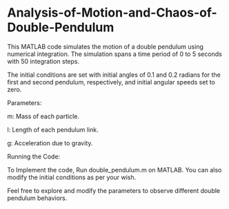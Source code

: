 # Analysis-of-Motion-and-Chaos-of-Double-Pendulum

This MATLAB code simulates the motion of a double pendulum using numerical integration. The simulation spans a time period of 0 to 5 seconds with 50 integration steps. 

The initial conditions are set with initial angles of 0.1 and 0.2 radians for the first and second pendulum, respectively, and initial angular speeds set to zero.

Parameters:

m: Mass of each particle.

l: Length of each pendulum link.

g: Acceleration due to gravity.

Running the Code:

To Implement the code, Run double_pendulum.m on MATLAB. You can also modify the initial conditions as per your wish.

Feel free to explore and modify the parameters to observe different double pendulum behaviors.
